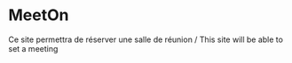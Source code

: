 # MeetOn
Ce site permettra de réserver une salle de réunion / This site will be able to set a meeting
